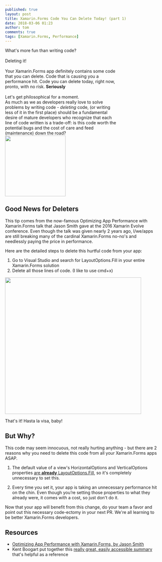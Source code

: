 ```yaml
---
published: true
layout: post
title: Xamarin.Forms Code You Can Delete Today! (part 1)
date: 2018-03-06 01:23
author: tom
comments: true
tags: [Xamarin.Forms, Performance]
---
```


<div>
    <div style="display: inline-block; width: 75%; vertical-align: top;">
    What's more fun than writing code?
    <br/><br/>
    Deleting it! 
    <br/><br/>
    Your Xamarin.Forms app definitely contains some code that you can delete. Code that is causing you a performance hit. Code you can delete today, right now, pronto, with no risk. <b>Seriously</b> 
    <br/><br/>
    Let's get philosophical for a moment. <br/>
    As much as we as developers really love to solve problems by writing code - <i>deleting</i> code, (or writing less of it in the first place) should be a fundamental desire of mature developers who recognize that each line of code written is a trade-off: is this code worth the potential bugs and the cost of care and feed (maintenance) down the road? <br/>
    </div>
    <div style="display: inline-block;" align="top">
        <img src="{{site.baseurl}}/images/XFCodeYouCanDelete/Anti-code.png" style="width: 200px;"/> 
    </div>
</div>



## Good News for Deleters

This tip comes from the now-famous Optimizing App Performance with Xamarin.Forms talk that Jason Smith gave at the 2016 Xamarin Evolve conference. Even though the talk was given nearly 2 years ago, I/we/apps are still breaking many of the cardinal Xamarin.Forms no-no's and needlessly paying the price in performance.  

Here are the detailed steps to delete this hurtful code from your app:

1. Go to Visual Studio and search for LayoutOptions.Fill in your entire Xamarin.Forms solution  
2. Delete all those lines of code. (I like to use cmd+x)

<img src="{{site.baseurl}}/images/XFCodeYouCanDelete/FindLayoutOptions.Fill.png" style="width: 450px;"/> 


That's it!  Hasta la visa, baby!  


## But Why?

This code may seem innocuous, not really hurting anything - but there are 2 reasons why you need to delete this code from all your Xamarin.Forms apps ASAP.

1. The default value of a view's HorizontalOptions and VerticalOptions properties [are **already** LayoutOptions.Fill](https://developer.xamarin.com/guides/xamarin-forms/user-interface/layouts/layout-options/#Overview), so it's completely unnecessary to set this.  

1. Every time you set it, your app is taking an unnecessary performance hit on the chin. Even though you’re setting those properties to what they already were, it comes with a cost, so just don't do it.  


Now that your app will benefit from this change, do your team a favor and point out this necessary code-ectomy in your next PR. We're all learning to be better Xamarin.Forms developers.  



## Resources
- [Optimizing App Performance with Xamarin.Forms, by Jason Smith](https://www.youtube.com/watch?v=RZvdql3Ev0E)
- Kent Boogart put together this [really great, easily accessible summary](https://kent-boogaart.com/blog/jason-smith%27s-xamarin-forms-performance-tips) that's helpful as a reference